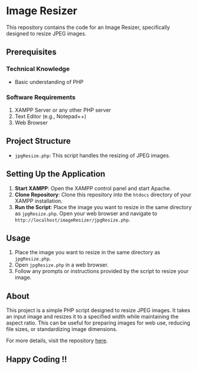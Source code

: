 # Image Resizer

This repository contains the code for an Image Resizer, specifically designed to resize JPEG images.

## Prerequisites

### Technical Knowledge
- Basic understanding of PHP

### Software Requirements
1. XAMPP Server or any other PHP server
2. Text Editor (e.g., Notepad++)
3. Web Browser

## Project Structure

- `jpgResize.php`: This script handles the resizing of JPEG images.

## Setting Up the Application

1. **Start XAMPP**: Open the XAMPP control panel and start Apache.
2. **Clone Repository**: Clone this repository into the `htdocs` directory of your XAMPP installation.
3. **Run the Script**: Place the image you want to resize in the same directory as `jpgResize.php`. Open your web browser and navigate to `http://localhost/imageResizer/jpgResize.php`.

## Usage

1. Place the image you want to resize in the same directory as `jpgResize.php`.
2. Open `jpgResize.php` in a web browser.
3. Follow any prompts or instructions provided by the script to resize your image.

## About

This project is a simple PHP script designed to resize JPEG images. It takes an input image and resizes it to a specified width while maintaining the aspect ratio. This can be useful for preparing images for web use, reducing file sizes, or standardizing image dimensions.

For more details, visit the repository [here](https://github.com/raginigupta90/imageResizer).

## Happy Coding !!
